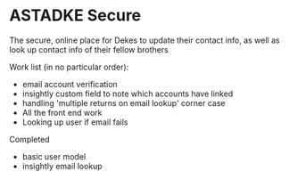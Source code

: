 # ASTADKE Secure
The secure, online place for Dekes to update their contact info, as well as look up contact info of their fellow brothers

Work list (in no particular order):
+ email account verification
+ insightly custom field to note which accounts have linked
+ handling 'multiple returns on email lookup' corner case
+ All the front end work
+ Looking up user if email fails

Completed
+ basic user model
+ insightly email lookup
